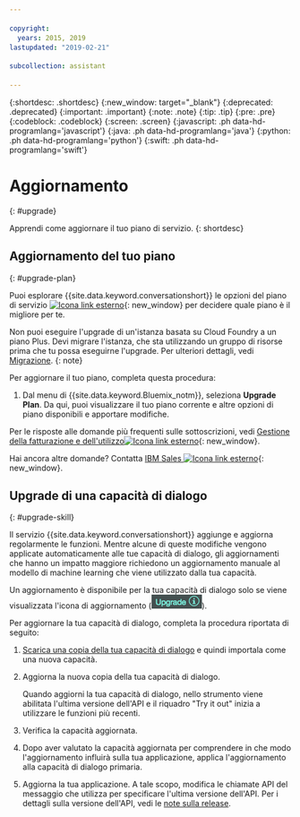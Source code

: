 ```yaml
---

copyright:
  years: 2015, 2019
lastupdated: "2019-02-21"

subcollection: assistant

---
```


{:shortdesc: .shortdesc}
{:new_window: target="_blank"}
{:deprecated: .deprecated}
{:important: .important}
{:note: .note}
{:tip: .tip}
{:pre: .pre}
{:codeblock: .codeblock}
{:screen: .screen}
{:javascript: .ph data-hd-programlang='javascript'}
{:java: .ph data-hd-programlang='java'}
{:python: .ph data-hd-programlang='python'}
{:swift: .ph data-hd-programlang='swift'}

# Aggiornamento
{: #upgrade}

Apprendi come aggiornare il tuo piano di servizio.
{: shortdesc}

## Aggiornamento del tuo piano
{: #upgrade-plan}

Puoi esplorare {{site.data.keyword.conversationshort}} le opzioni del piano di servizio [ ![Icona link esterno](../../icons/launch-glyph.svg "Icona link esterno")](https://www.ibm.com/cloud/watson-assistant/pricing/){: new_window} per decidere quale piano è il migliore per te.

Non puoi eseguire l'upgrade di un'istanza basata su Cloud Foundry a un piano Plus. Devi migrare l'istanza, che sta utilizzando un gruppo di risorse prima che tu possa eseguirne l'upgrade. Per ulteriori dettagli, vedi [Migrazione](/docs/services/assistant?topic=assistant-migrate).
{: note}

Per aggiornare il tuo piano, completa questa procedura:

1.  Dal menu di {{site.data.keyword.Bluemix_notm}}, seleziona **Upgrade Plan**.
    Da qui, puoi visualizzare il tuo piano corrente e altre opzioni di piano disponibili e apportare modifiche.

Per le risposte alle domande più frequenti sulle sottoscrizioni, vedi [Gestione della fatturazione e dell'utilizzo![Icona link esterno](../../icons/launch-glyph.svg "Icona link esterno")](/docs/billing-usage?topic=billing-usage-charges){: new_window}.

Hai ancora altre domande? Contatta [IBM Sales ![Icona link esterno](../../icons/launch-glyph.svg "Icona link esterno")](https://www-01.ibm.com/marketing/iwm/dre/signup?source=urx-20970){: new_window}.

## Upgrade di una capacità di dialogo
{: #upgrade-skill}

Il servizio {{site.data.keyword.conversationshort}} aggiunge e aggiorna regolarmente le funzioni. Mentre alcune di queste modifiche vengono applicate automaticamente alle tue capacità di dialogo, gli aggiornamenti che hanno un impatto maggiore richiedono un aggiornamento manuale al modello di machine learning che viene utilizzato dalla tua capacità.

Un aggiornamento è disponibile per la tua capacità di dialogo solo se viene visualizzata l'icona di aggiornamento (![icona di aggiornamento](images/upgrade.png)).

Per aggiornare la tua capacità di dialogo, completa la procedura riportata di seguito: 

1.  [Scarica una copia della tua capacità di dialogo](/docs/services/assistant?topic=assistant-skill-add#skill-add-download-skill) e quindi importala come una nuova capacità.
2.  Aggiorna la nuova copia della tua capacità di dialogo.

    Quando aggiorni la tua capacità di dialogo, nello strumento viene abilitata l'ultima versione dell'API e il riquadro "Try it out" inizia a utilizzare le funzioni più recenti.
3.  Verifica la capacità aggiornata. 
4.  Dopo aver valutato la capacità aggiornata per comprendere in che modo l'aggiornamento influirà sulla tua applicazione, applica l'aggiornamento alla capacità di dialogo primaria.
5.  Aggiorna la tua applicazione. A tale scopo, modifica le chiamate API del messaggio che utilizza per specificare l'ultima versione dell'API. Per i dettagli sulla versione dell'API, vedi le [note sulla release](/docs/services/assistant?topic=assistant-release-notes).
